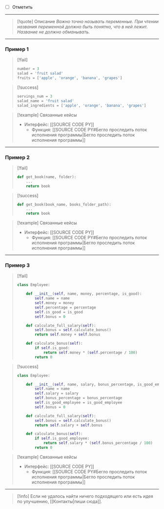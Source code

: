 - [ ] Отметить
***

>[!quote] Описание
_Важно точно называть переменные.
При чтении названия переменной должно быть понятно, что в ней лежит.
Название не должно обманывать._

***
### Пример 1

> [!fail]
> ```python
> number = 3
> salad = 'fruit salad'
> fruits = ['apple', 'orange', 'banana', 'grapes']
> ```

> [!success]
> ```python
> servings_num = 3
> salad_name = 'fruit salad'
> salad_ingredients = ['apple', 'orange', 'banana', 'grapes']
> ```

> [!example] Связанные кейсы
>- Интерфейс: [[SOURCE CODE PY]]
>	- Функция: [[SOURCE CODE PY#Бегло проследить поток исполнения программы|Бегло проследить поток исполнения программы]]

***
### Пример 2

> [!fail]
> ```python
> def get_book(name, folder):
>     ...
>     return book
> 
> 
> ```

> [!success]
> ```python
> def get_book(book_name, books_folder_path):
>     ...
>     return book
> ```

> [!example] Связанные кейсы
>- Интерфейс: [[SOURCE CODE PY]]
>	- Функция: [[SOURCE CODE PY#Бегло проследить поток исполнения программы|Бегло проследить поток исполнения программы]]

***
### Пример 3

> [!fail]
> ```python
> class Employee:
> 
>     def __init__(self, name, money, percentage, is_good):
>         self.name = name
>         self.money = money
>         self.percentage = percentage
>         self.is_good = is_good
>         self.bonus = 0
> 
>     def calculate_full_salary(self):
>         self.bonus = self.calculate_bonus()
>         return self.money + self.bonus
> 
>     def calculate_bonus(self):
>         if self.is_good:
>             return self.money * (self.percentage / 100)
>         return 0
> ```

> [!success]
> ```python
> class Employee:
> 
>     def __init__(self, name, salary, bonus_percentage, is_good_employee):
>         self.name = name
>         self.salary = salary
>         self.bonus_percentage = bonus_percentage
>         self.is_good_employee = is_good_employee
>         self.bonus = 0
> 
>     def calculate_full_salary(self):
>         self.bonus = self.calculate_bonus()
>         return self.salary + self.bonus
> 
>     def calculate_bonus(self):
>         if self.is_good_employee:
>             return self.salary * (self.bonus_percentage / 100)
>         return 0
> ```

> [!example] Связанные кейсы
>- Интерфейс: [[SOURCE CODE PY]]
>	- Функция: [[SOURCE CODE PY#Бегло проследить поток исполнения программы|Бегло проследить поток исполнения программы]]

***

> [!info]
> Если не удалось найти ничего подходящего или есть идея по улучшению, [[Контакты|пиши сюда]].
